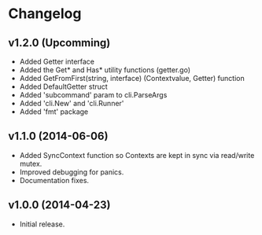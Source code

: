 # Changelog

## v1.2.0 (Upcomming)

* Added Getter interface
* Added the Get* and Has* utility functions (getter.go)
* Added GetFromFirst(string, interface) (Contextvalue, Getter) function
* Added DefaultGetter struct
* Added 'subcommand' param to cli.ParseArgs
* Added 'cli.New' and 'cli.Runner'
* Added 'fmt' package

## v1.1.0 (2014-06-06)

* Added SyncContext function so Contexts are kept in sync via read/write mutex.
* Improved debugging for panics.
* Documentation fixes.

## v1.0.0 (2014-04-23)

* Initial release.
